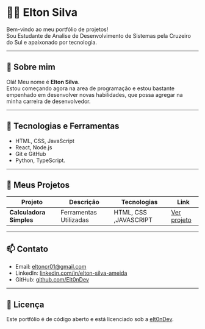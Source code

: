 # 👨‍💻 Elton Silva

Bem-vindo ao meu portfólio de projetos!  
Sou Estudante de Analise de Desenvolvimento de Sistemas pela Cruzeiro do Sul e apaixonado por tecnologia.

---

## 🧠 Sobre mim

Olá! Meu nome é **Elton Silva**.  
Estou começando agora na area de programação e estou bastante empenhado em desenvolver novas habilidades, que possa agregar na minha carreira de desenvolvedor.

---

## 🚀 Tecnologias e Ferramentas

- HTML, CSS, JavaScript
- React, Node.js
- Git e GitHub
- Python, TypeScript.

---

## 📂 Meus Projetos

| Projeto | Descrição | Tecnologias | Link |
|--------|------------|-------------|------|
| **Calculadora Simples** | Ferramentas Utilizadas | HTML, CSS ,JAVASCRIPT  |[Ver projeto](https://github.com/Elt0nDev/relogio-digital-html-css-js-main) |

---
## 📫 Contato

- Email: eltoncr01@gmail.com 
- LinkedIn: [linkedin.com/in/elton-silva-ameida](https://www.linkedin.com/in/elton-silva-almeida-76ab37175/)  
- GitHub: [github.com/Elt0nDev](https://github.com/Elt0nDev)

---

## 📝 Licença

Este portfólio é de código aberto e está licenciado sob a [elt0nDev](elt0nDev).


